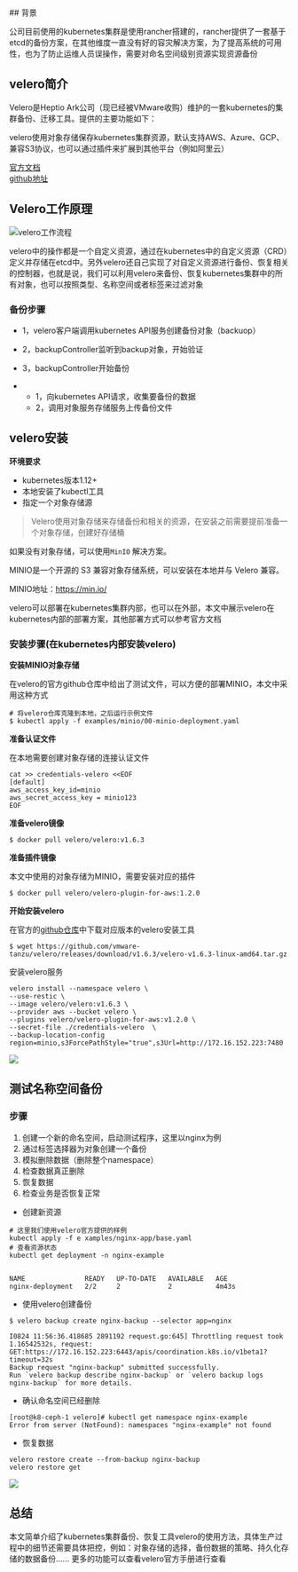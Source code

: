 <br>

<span id="busuanzi_container_site_pv" style='display:none'>
    👀 本站总访问量：<span id="busuanzi_value_site_pv"></span> 次
</span>
<span id="busuanzi_container_site_uv" style='display:none'>
    | 🚴‍♂️ 本站总访客数：<span id="busuanzi_value_site_uv"></span> 人
</span>

<br>
## 背景

公司目前使用的kubernetes集群是使用rancher搭建的，rancher提供了一套基于etcd的备份方案，在其他维度一直没有好的容灾解决方案，为了提高系统的可用性，也为了防止运维人员误操作，需要对命名空间级别资源实现资源备份

## velero简介

Velero是Heptio Ark公司（现已经被VMware收购）维护的一套kubernetes的集群备份、迁移工具。提供的主要功能如下：




velero使用对象存储保存kubernetes集群资源，默认支持AWS、Azure、GCP、兼容S3协议，也可以通过插件来扩展到其他平台（例如阿里云）

[官方文档](https://velero.io/docs/v1.6/) 
<br>
[github地址](https://github.com/vmware-tanzu/velero)



## Velero工作原理


![velero工作流程](https://gitee.com/animezjy/PicGo_img/raw/master/images/20210826232248.png)

velero中的操作都是一个自定义资源，通过在kubernetes中的自定义资源（CRD）定义并存储在etcd中。另外velero还自己实现了对自定义资源进行备份、恢复相关的控制器，也就是说，我们可以利用velero来备份、恢复kubernetes集群中的所有对象，也可以按照类型、名称空间或者标签来过滤对象



### 备份步骤

- 1，velero客户端调用kubernetes API服务创建备份对象（backuop）
- 2，backupController监听到backup对象，开始验证
- 3，backupController开始备份

- - 1，向kubernetes API请求，收集要备份的数据
  - 2，调用对象服务存储服务上传备份文件		





## velero安装

**环境要求**

- kubernetes版本1.12+
- 本地安装了kubectl工具
- 指定一个对象存储源

> Velero使用对象存储来存储备份和相关的资源，在安装之前需要提前准备一个对象存储，创建好存储桶

 如果没有对象存储，可以使用`MinIO` 解决方案。   

MINIO是一个开源的 S3 兼容对象存储系统，可以安装在本地并与 Velero 兼容。

MINIO地址：https://min.io/

velero可以部署在kubernetes集群内部，也可以在外部，本文中展示velero在kubernetes内部的部署方案，其他部署方式可以参考官方文档	



### 安装步骤(在kubernetes内部安装velero)



**安装MINIO对象存储**

在velero的官方github仓库中给出了测试文件，可以方便的部署MINIO，本文中采用这种方式

```
# 将velero仓库克隆到本地，之后运行示例文件
$ kubectl apply -f examples/minio/00-minio-deployment.yaml
```

**准备认证文件**

在本地需要创建对象存储的连接认证文件

```shell
cat >> credentials-velero <<EOF
[default]
aws_access_key_id=minio
aws_secret_access_key = minio123
EOF
```

**准备velero镜像**

```
$ docker pull velero/velero:v1.6.3
```

**准备插件镜像**

本文中使用的对象存储为MINIO，需要安装对应的插件

```
$ docker pull velero/velero-plugin-for-aws:1.2.0
```

**开始安装velero**



在官方的[github仓库](https://github.com/vmware-tanzu/velero/releases)中下载对应版本的velero安装工具

```shell
$ wget https://github.com/vmware-tanzu/velero/releases/download/v1.6.3/velero-v1.6.3-linux-amd64.tar.gz
```

安装velero服务

```shell
velero install --namespace velero \
--use-restic \
--image velero/velero:v1.6.3 \
--provider aws --bucket velero \
--plugins velero/velero-plugin-for-aws:v1.2.0 \
--secret-file ./credentials-velero  \
--backup-location-config region=minio,s3ForcePathStyle="true",s3Url=http://172.16.152.223:7480
```

![](https://gitee.com/animezjy/PicGo_img/raw/master/images/20210826232448.png)


## 测试名称空间备份

### 步骤

1. 创建一个新的命名空间，启动测试程序，这里以nginx为例
2. 通过标签选择器为对象创建一个备份
3. 模拟删除数据（删除整个namespace）
4. 检查数据真正删除
5. 恢复数据
6. 检查业务是否恢复正常



- 创建新资源

```shell
# 这里我们使用velero官方提供的样例
kubectl apply -f e xamples/nginx-app/base.yaml
# 查看资源状态
kubectl get deployment -n nginx-example


NAME               READY   UP-TO-DATE   AVAILABLE   AGE
nginx-deployment   2/2     2            2           4m43s
```

- 使用velero创建备份

```shell
$ velero backup create nginx-backup --selector app=nginx

I0824 11:56:36.418685 2891192 request.go:645] Throttling request took 1.16542532s, request: GET:https://172.16.152.223:6443/apis/coordination.k8s.io/v1beta1?timeout=32s
Backup request "nginx-backup" submitted successfully.
Run `velero backup describe nginx-backup` or `velero backup logs nginx-backup` for more details.
```

- 确认命名空间已经删除

```shell
[root@k8-ceph-1 velero]# kubectl get namespace nginx-example
Error from server (NotFound): namespaces "nginx-example" not found
```

- 恢复数据

```shell
velero restore create --from-backup nginx-backup
velero restore get
```



![](https://gitee.com/animezjy/PicGo_img/raw/master/images/20210826232557.png)


## 总结

本文简单介绍了kubernetes集群备份、恢复工具velero的使用方法，具体生产过程中的细节还需要具体把控，例如：对象存储的选择，备份数据的策略、持久化存储的数据备份...... 更多的功能可以查看velero官方手册进行查看